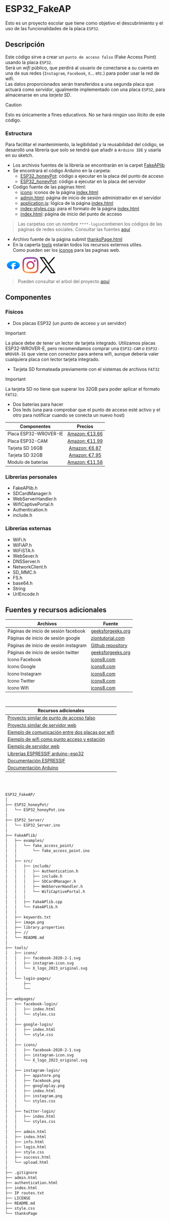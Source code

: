 # ESP32_FakeAP
Esto es un proyecto escolar que tiene como objetivo el descubrimiento y el uso de las funcionalidades de la placa `ESP32`.

## Descripción
Este código sirve a crear un `punto de acceso falso` (Fake Access Point) usando la placa `ESP32`.<br>
Será un _wifi_ público, que perdirá al usuario de conectarse a su cuenta en una de sus redes (`Instagram`, `Facebook`, `X`... etc.) para poder usar la red de wifi.<br>
Las datos proporcionados serán transferidos a una segunda placa que actuará como _servidor_, igualmente implementado con una placa `ESP32`, para almacenarse en una _tarjeta SD_.

> [!CAUTION]
> Esto es únicamente a fines educativos. No se hará ningún uso ilícito de este código.

### Estructura
Para facilitar el mantenimiento, la legibilidad y la reusabilidad del código, se desarolló una librería que solo se tendrá que añadir a `Arduino IDE` y usarla en su sketch.
* Los archivos fuentes de la librería se encontrarán en la carpet [FakeAPlib](/FakeAPlib)
* Se encontrará el código Arduino en la carpeta:
    - [ESP32_honeyPot](/ESP32_honeyPot): código a ejecutar en la placa del punto de acceso
    - [ESP32_honeyPot](/ESP32_Server): código a ejecutar en la placa del servidor
* Codigo fuente de las páginas html:
    - [icons](/webpages/icons): iconos de la página [index.html](/webpages/index.html) 
    - [admin.html](/webpages/admin.html): página de inicio de sesión administrador en el servidor
    - [application.js](/webpages/application.js): lógica de la página [index.html](/webpages/index.html)
    - [index-styles.css](/webpages/index-styles.css): para el formato de la página [index.html](/webpages/index.html) 
    - [index.html](/webpages/index.html): página de inicio del punto de acceso
> Las carpetas con un nombre `****-login`contienen los códigos de las páginas de redes sociales. Consultar las fuentes [aquí](#fuentes-y-recursos-adicionales)
* Archivo fuente de la página submit [thanksPage.html](/thanksPage.html) 
* En la caperta [tools](/tools) estarán todos los recursos externos utiles. <br>
Como pueden ser los [iconos](/tools/icons) para las paginas web. <br>

<img height= 50 src="/tools/icons/facebook-2020-2-1.svg" width=50/> <img height= 50 src="/tools/icons/instagram-icon.svg" width=50/> <img height= 50 src="/tools/icons/X_logo_2023_original.svg" width=50/>

> Pueden consultar el arbol del proyecto [aquí](#project-tree)

## Componentes
### Físicos
* Dos placas ESP32 (un punto de acceso y un servidor)
> [!IMPORTANT]
> La place debe de tener un lector de tarjeta integrado. Utilizamos placas ESP32-WROVER-E,
> pero recomendamos comprar una `ESP32-CAM` o `ESP32-WROVER-IE` que viene con conector para antena wifi,
> aunque debería valer cualquiera placa con lector tarjeta integrado. 
* Tarjeta SD formateada previamente con el sistemas de archivos `FAT32`
> [!IMPORTANT]
> La tarjeta SD no tiene que superar los 32GB para poder aplicar el formato `FAT32`.
* Dos baterías para hacer
* Dos leds (una para comprobar que el punto de acceso esté activo y el otro para notificar cuando se conecta un nuevo host) <br>

| Componentes           | Precios         |
| --------------------- | :-------------: |
| Placa ESP32-WROVER-IE | [Amazon: €13,66](https://www.amazon.es/Bntaomle-ESP-WROVER-IE-m%C3%B3dulo-compatible-Bluetooth/dp/B0D66BQZKK?__mk_es_ES=%C3%85M%C3%85%C5%BD%C3%95%C3%91&crid=3M1T9TWQKJUNK&dib=eyJ2IjoiMSJ9.Pb0cAGviFdOSi3v84s7akwOnx7sKWzlnBhYTHcCDqVR3OxlS1EEDuvc2YA_Wo3Oh5kR-052_q3KQ0lNmy9g0dyzqtMyX9HhZ_1TzSu0h7nA64WtvWIU4fjKRap6ljonh2aMsM_LhEZWBp4WdblGNYFWowmUQay4q9k5wBpvSFPGsD5svMvxTB7Lr1bSHG6_eniW1g2FredeYiblAVeCcq3fDcNQ3efAfi6I7EOngIvVOedbnUPc1gqbdVjNq1Rh10rraIxdD54X0nQ1Q_795rza38JctosvcAFCd6ijPAY71wk6u1er18HT8TEQ75IMAegOKwvlyoBo1yDkM2_Vcw6fF1K1QPdVixnPUVHgJfuBlj1zzNdVE6fpGEYg1MiuPjJCYPp-vFe9_kFivbwTaa-dRPJo-KpT7pWvPaAZdokb1aPaole_YYdGpE6I4etlA.zXrpyd2hRQ1Lj4xGr9h8IWQo1Htwucq5WqkGge9whPg&dib_tag=se&keywords=esp32+wrover+ie&nsdOptOutParam=true&qid=1736037259&sprefix=esp32+wrover+ie%2Caps%2C91&sr=8-14&xpid=gSSBBdjGdvRr2)  |
| Placa ESP32-CAM       | [Amazon: €11,99](https://www.amazon.es/Diymore-ESP32-CAM-Desarrollo-Bluetooth/dp/B0D9BSKMBZ?__mk_es_ES=%C3%85M%C3%85%C5%BD%C3%95%C3%91&crid=20MNI754JV3MU&dib=eyJ2IjoiMSJ9.XTYDyktoNJJQo27qurFwQgUaTchKbmXDsYQOVjH80Yg4MDLIVxHD75MJLbfWHcOh7bJ8RIpPp0i2Jt18U0zI12S3VtFuJ7MqGUm8I9TWV-cVDAYcbI8ActKSgSi6QWYUc2KwpkfQ2tYl6Pp0S2EVoqd-g5a0t7dh3MRRNa3BvzisxxPrUcMUMldWy4OD_LEP5HUQzEJOI3vm_pM_s-1amJQQaFYpN5ou0aLMA0Y-abxOuPKrI2TE_4wIV6iWqNphjtTfWx0kyo5O4MMSs4SdSAM3EPm7ts1EiTWWjC8GBajekXyxfOGEGYClr4tMfyhNoYogDqAr47aWrs2dwLath6FpYT14V_AiQCfZsznthzeIAi0_4SvB9kEJV4JYgSNd_iPtZu-rqfG9tbsR9KOysLJCDHg6Np5UBzYGND-cuX3nMHC3n6a_d138u1G-MLq-.MIyyr5C4APQu2NxGXUvHE_KBpERaPZB762ci9pbz8Ow&dib_tag=se&keywords=esp32+wrover&nsdOptOutParam=true&qid=1736036443&sprefix=esp32+wrover%2Caps%2C110&sr=8-23)  |
| Tarjeta SD 16GB       | [Amazon: €6,87](https://www.amazon.es/Kodak-Premiun-SDHC-16GB-Class10/dp/B01FZPDRA4?crid=3GR8LY1LWAOZY&dib=eyJ2IjoiMSJ9.0kLS3uvwbDCbwpvUcLi5-GgV6qAhXJurERZ55fT5tsRVaWdKkBz8PBrufeMOG_n89iCzgs5lU-cKcK7LdGVTP7QoN8m0KRlSND5NtChLQVSwZMEre9nVGzciLRK9ZmK5cDZY6c2R1Mefm9PcYcA3No2ft_BvC9jvgm_R95HEGPTLf1Ga0f0w3Etd15N44nR_uzluLcg1sRY95fDxVL5vhl_X9gY5ngWXZ8cF_ZhIniMLmBDcYMQRUleSTJ0FIdlldERwNbAMdsGwvOjEbhxqNFN_KyGtno4zjC4wcS7to0bJZedjdspB2a2M1C19Bo9508gKbQGnQmKvnh_0EgNqLNY6FgImuvQOkseJd_f6mJoexv_oaCA0ms5GueJ4uwuxwafy-QntUpDJGLCKwSynYxZmMNmRbsBIN1MTPhur1b9_saTEsfqMM1YuM29q1QGA.i422wxWCoWfc2CY5KTSR-cOouiKQLb98eExASJJe81o&dib_tag=se&keywords=tarjeta+sd+16gb&nsdOptOutParam=true&qid=1736031694&sprefix=tarjeta+sd+16%2Caps%2C144&sr=8-5)    |
| Tarjeta SD 32GB       | [Amazon: €7,95](https://www.amazon.es/SANDISK-Ultra-MICROSDHC-Adapter-100MB/dp/B08HVWJM8C?dib=eyJ2IjoiMSJ9.R1o3XhQ4AKSpUNWJUASxGu26T3mnxr_wq-O8EaxKUiiaENOTRmQl9wKTn6Tx3Rf5d1TF3lsJ1qa8LcuKelgDXxepsy31Xj6Cw6HuO26xTU8rJx_sOviRCI-DqNyP7nhsB2__ULdgaewxx4U5eRj6rNtz5i1ad7WtTSS2hj0AVG0m7CFLojaRciwtYk3CLJ2OvSBhF8slD8HQvtu3ITXEtq77VC0LvK_dhdy0FxkFhwHoa55MjsvPSmpLNQ-bWpyp_lOyHe2Q0VXUAZdYWJ9bixzbmMdNnFrF5TDxuTfxZulGmFdnlQVRYhnvBJjO-8TGLVP2G048iv2aijloUGEEjtf2sYHV6_T8XlrDCcUkDhW2zuu7Vn6tOMzSBTWMF8u1-aTEYwe-uMoKqHe_JdlgtCcm2_Epe08UdblcHYFSxhnPktSxD6x_yg1G9mgjMopR.3Kp6jRwcV8Ptb21pfHsxvkV3GngDWPLAE10L3KQwY58&dib_tag=se&keywords=tarjeta+sd+32gb&nsdOptOutParam=true&qid=1736030740&sr=8-25)  |
| Modulo de baterías    | [Amazon: €11,58](https://www.amazon.es/VooGenzek-Battery-Compatible-Arduino-Raspberry/dp/B09Q4ZMNLW?__mk_es_ES=%C3%85M%C3%85%C5%BD%C3%95%C3%91&crid=2FDGYN87M4GGZ&dib=eyJ2IjoiMSJ9.ka-TTEClCum9szJA1PJem8tkRPWtcgveYaemjkar68liTEUzNvzZaaFJBoZTFxvZ5d4I4fxllJ3rtWvGeDmAfFgBQirLQ0nMNEIZXmiBJDws-p5qyu33DHHpUDqmz_jLF8NaXkZ3B7E876we5I6hHyQrWGCzOKdYqT2BRIKDnonxGU0cxJfakz90fTYv8_1-0gDGKakYdrD7I596c3DSTQzTmRnUdB5ZdRwUgCcTtB6mMUometjYPSPSBWDiLhfJkFHfBMIP0p5uHSnXGEmI9t4v6IDRYAs-m5HbzeeeFLQss6SJ83SJgGlK4byhhwUO8wmthUcM_f7op4XcFtpcQPdtqA6rC8CZz0hCcbZLlUNBBLBHsCI3lQ_kGFD_plqaUhnQ6-B8cwvpl6_oG2O7bMozUT72_jqIWX_K-RxI5K_l6FOk-MowYW2pmPXCGyJg.6FIKkso1M9yuqA4GvettGPhUSGPNKXjjN-6bG243_Zg&dib_tag=se&keywords=battery%2Bshield%2Besp32%2Bwrover&nsdOptOutParam=true&qid=1736030985&sprefix=battery%2Bshield%2Besp32%2Bwrover%2Caps%2C106&sr=8-2&th=1)   |

### Librerias personales
* FakeAPlib.h
* SDCardManager.h
* WebServerHandler.h
* WifiCaptivePortal.h
* Authentication.h
* include.h

### Librerias externas
* WiFi.h
* WiFiAP.h
* WiFiSTA.h
* WebSever.h
* DNSServer.h
* NetworkClient.h
* SD_MMC.h
* FS.h
* base64.h
* String
* UrlEncode.h

## Fuentes y recursos adicionales

| Archivos                              | Fuente                 |
| ------------------------------------- | ---------------------- |
| Páginas de inicio de sesión facebook  | [geeksforgeeks.org](https://www.geeksforgeeks.org/how-to-create-facebook-login-page-in-html-css/) |
| Páginas de inicio de sesión google    | [ziontutorial.com](https://ziontutorial.com/how-to-make-google-login-form-design-using-html-css/) |
| Páginas de inicio de sesión instagram | [Github repository](https://github.com/codingmarket07/Instagram-Login-Page) |
| Páginas de inicio de sesión twitter   | [geeksforgeeks.org](https://www.geeksforgeeks.org/how-to-create-twitter-login-page-using-html-css-javascript/) |
| Icono Facebook                        | [icons8.com](https://icons8.com/icons/set/facebook-logo) |
| Icono Google                          | [icons8.com](https://icons8.com/icons/set/google) |
| Icono Instagram                       | [icons8.com](https://icons8.com/icons/set/instagram-logo) |
| Icono Twitter                         | [icons8.com](https://icons8.com/icons/set/twitterx-logo) |
| Icono Wifi                            | [icons8.com](https://icons8.com/icons/set/wifi-logo) |


<br>

| Recursos adicionales                                  |
| ----------------------------------------------------- |
| [Proyecto similar de punto de acceso falso](https://github.com/TheKevinWang/ESP32FakeAP) |
| [Proyecto similar de servidor web](https://github.com/bdash9/ESP32-FileServer-HTTP-HTTPS) |
| [Ejemplo de comunicación entre dos placas por wifi](https://esp32io.com/tutorials/communication-between-two-esp32) |
| [Ejemplo de wifi como punto acceso y estación](https://randomnerdtutorials.com/esp32-useful-wi-fi-functions-arduino/) |
| [Ejemplo de servidor web](https://github.com/ESP32-Work/ESP32_Webserver/tree/main/ESP32_WebServer) |
| [Librerías ESPRESSIF arduino-esp32](https://github.com/espressif/arduino-esp32/tree/master/libraries) |
| [Documentación ESPRESSIF](https://docs.espressif.com/projects/arduino-esp32/en/latest/api/wifi.html) |
| [Documentación Arduino](https://docs.arduino.cc/language-reference/#functions) |

<br><br>

<a name="project-tree"></a> 
````
ESP32_FakeAP/
│
├── ESP32_honeyPot/
│   └── ESP32_honeyPot.ino
│
├── ESP32_Server/
│   └── ESP32_Server.ino
│
├── FakeAPlib/
│   ├── examples/
│   │   └── fake_access_point/
│   │       └── fake_access_point.ino
│   │
│   ├── src/
│   │   ├── include/
│   │   │   ├── Authentication.h
│   │   │   ├── include.h
│   │   │   ├── SDCardManager.h
│   │   │   ├── WebServerHandler.h
│   │   │   └── WifiCaptivePortal.h
│   │   │
│   │   ├── FakeAPlib.cpp
│   │   └── FakeAPlib.h
│   │
│   ├── keywords.txt
│   ├── image.png
│   ├── library.properties
│   ├── //
│   └── README.md
│
├── tools/
│   ├── icons/
│   │   ├── facebook-2020-2-1.svg
│   │   ├── instagram-icon.svg
│   │   └── X_logo_2023_original.svg
│   │
│   └── login-pages/
│       ├──
│       └── 
│ 
├── webpages/
│   ├── facebook-login/
│   │   ├── index.html
│   │   └── styles.css
│   │
│   ├── google-login/
│   │   ├── index.html
│   │   └── style.css
│   │
│   ├── icons/
│   │   ├── facebook-2020-2-1.svg
│   │   ├── instagram-icon.svg
│   │   └── X_logo_2023_original.svg
│   │
│   ├── instagram-login/
│   │   ├── appstore.png
│   │   ├── facebook.png
│   │   ├── googleplay.png
│   │   ├── index.html
│   │   ├── instagram.png
│   │   └── styles.css
│   │
│   ├── twitter-login/
│   │   ├── index.html
│   │   └── styles.css
│   │
│   ├── admin.html
│   ├── index.html
│   ├── info.html
│   ├── login.html
│   ├── style.css
│   ├── success.html
│   └── upload.html
│
├── .gitignore
├── admin.html
├── authentication.html
├── index.html
├── IP routes.txt
├── LICENSE
├── README.md
├── style.css
└── thanksPage
````
